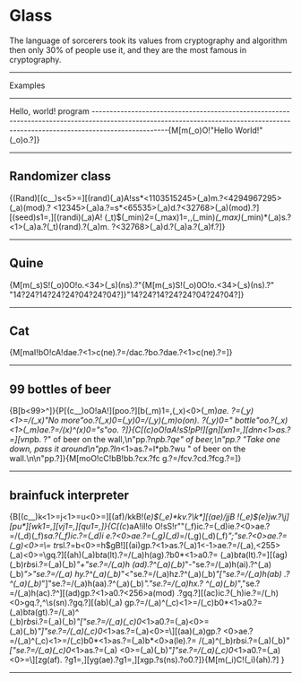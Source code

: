# Glass
The language of sorcerers took its values ​​from cryptography and algorithm then only 30% of people use it, and they are the most famous in cryptography.
_________________________________________________________________________________________________________________________________________________________________________________
Examples
_________________________________________________________________________________________________________________________________________________________________________________
Hello, world! program
---------------------------------------------------------------------------------------------------------------------------------------------------------------------------------{M[m(_o)O!"Hello World!"(_o)o.?]}
_________________________________________________________________________________________________________________________________________________________________________________
Randomizer class
---------------------------------------------------------------------------------------------------------------------------------------------------------------------------------
{(Rand)[(c__)s<5>=][(rand)(_a)A!ss*<1103515245>(_a)m.?<4294967295>(_a)(mod).?
<12345>(_a)a.?=s*<65535>(_a)d.?<32768>(_a)(mod).?][(seed)s1=,][(randi)(_a)A!
(_t)$(_min)2=(_max)1=,,(_min)*(_max)*(_min)*(_a)s.?<1>(_a)a.?(_t)(rand).?(_a)m.
?<32768>(_a)d.?(_a)a.?(_a)f.?]}
_________________________________________________________________________________________________________________________________________________________________________________
Quine
---------------------------------------------------------------------------------------------------------------------------------------------------------------------------------
{M[m(_s)S!(_o)0O!o.<34>(_s)(ns).?"{M[m(_s)S!(_o)0O!o.<34>(_s)(ns).?"
"14?24?14?24?24?04?24?04?]}"14?24?14?24?24?04?24?04?]}
_________________________________________________________________________________________________________________________________________________________________________________
Cat 
---------------------------------------------------------------------------------------------------------------------------------------------------------------------------------
{M[maI!bO!cA!dae.?<1>c(ne).?=/dac.?bo.?dae.?<1>c(ne).?=\]}
_________________________________________________________________________________________________________________________________________________________________________________
99 bottles of beer
---------------------------------------------------------------------------------------------------------------------------------------------------------------------------------
{B[b<99>^]}{P[(c__)oO!aA!][poo.?][b(_m)1=,(_x)<0>(_m)*ae.
?=(_y)<1>=/(_x)"No more"oo.?(_x)0=(_y)0=\/(_y)(_m)*o(on).
?(_y)0=\" bottle"oo.?(_x)<1>(_m)*ae.?=/(_x)^(_x)0=\"s"oo.
?]}{C[(c__)oO!aA!sS!pP!][gn*][xn1=,][dnn*<1>as.?=][vn*pb.
?" of beer on the wall,\n"pp.?n*pb.?qe" of beer,\n"pp.?
"Take one down, pass it around\n"pp.?ln*<1>as.?=l*pb.?wu
" of beer on the wall.\n\n"pp.?]}{M[moO!cC!bB!bb.?cx.?fc
g.?=/fcv.?cd.?fcg.?=\]}
_________________________________________________________________________________________________________________________________________________________________________________
brainfuck interpreter
---------------------------------------------------------------------------------------------------------------------------------------------------------------------------------
{B[(c__)k<1>=j<1>=u<0>=][(af)/kkB!(_e)$(_e)*kv.?\k*][(ae)/jjB
!(_e)$(_e)*jw.?\j*][pu*][wk1=,][vj1=,][qu1=,]}{C[(c__)aA!iI!o
O!sS!r""(_f)ic.?=(_d)ie.?<0>ae.?=/(_d)(_f)*sa.?(_f)ic.?=(_d)i
e.?<0>ae.?=(_g)(_d)*=/(_g)(_d)(_f)*";"se.?<0>ae.?=(_g)<0>=\\=
tr*sl.?=b<0>=h$gB!][(ai)gp.?<1>as.?(_a)1<-1>ae.?=/(_a),<255>
(_a)<0>=\gq.?][(ah)(_a)b*t*a(lt).?=/(_a)h(ag).?b0*<1>a0.?=
(_a)b*t*a(lt).?=\][(ag)(_b)r*b*si.?=(_a)(_b)*"+"se.?=/(_a)h
(ad).?^\(_a)(_b)*"-"se.?=/(_a)h(ai).?^\(_a)(_b)*">"se.?=/(_a)
hy.?^\(_a)(_b)*"<"se.?=/(_a)hz.?^\(_a)(_b)*"["se.?=/(_a)h(ab)
.?^\(_a)(_b)*"]"se.?=/(_a)h(aa).?^\(_a)(_b)*"."se.?=/(_a)hx.?
^\(_a)(_b)*","se.?=/(_a)h(ac).?^\][(ad)gp.?<1>a0.?<256>a(mod)
.?gq.?][(ac)ic.?(_h)ie.?=/(_h)<0>gq.?,^\s(sn).?gq.?][(ab)(_a)
gp.?=/(_a)^\(_c)<1>=/(_c)b0*<1>a0.?=(_a)b*t*a(gt).?=/(_a)^\
(_b)r*b*si.?=(_a)(_b)*"["se.?=/(_a)(_c)0*<1>a0.?=(_a)<0>=\
(_a)(_b)*"]"se.?=/(_a)(_c)0*<1>as.?=(_a)<0>=\\][(aa)(_a)gp.?
<0>ae.?=/(_a)^\(_c)<1>=/(_c)b0*<1>as.?=(_a)b*<0>a(le).?=
/(_a)^\(_b)r*b*si.?=(_a)(_b)*"["se.?=/(_a)(_c)0*<1>as.?=(_a)
<0>=\(_a)(_b)*"]"se.?=/(_a)(_c)0*<1>a0.?=(_a)<0>=\\][zg(af).
?g1=,][yg(ae).?g1=,][xgp.?s(ns).?o0.?]}{M[m(_i)C!(_i)(ah).?]
}
_________________________________________________________________________________________________________________________________________________________________________________
